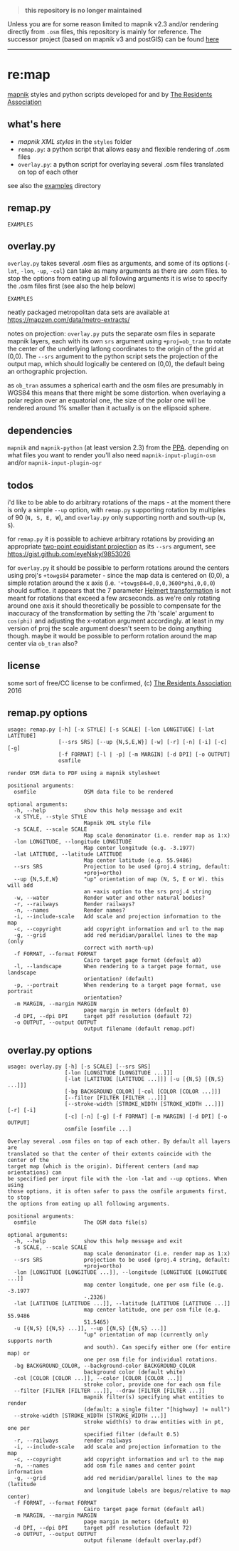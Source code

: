 > **this repository is no longer maintained**

Unless you are for some reason limited to mapnik v2.3 and/or rendering directly from `.osm` files, this repository is mainly for reference. The successor project (based on mapnik v3 and postGIS) can be found [here](https://github.com/kevinstadler/remap)

---

# re:map

[mapnik](http://mapnik.org/) styles and python scripts developed for and by [The Residents Association](http://theresidentsassociation.tumblr.com)

## what's here

* *mapnik XML styles* in the `styles` folder
* `remap.py`: a python script that allows easy and flexible rendering of .osm files
* `overlay.py`: a python script for overlaying several .osm files translated on top of each other

see also the [examples](examples) directory

## remap.py

```
EXAMPLES
```

## overlay.py

`overlay.py` takes several .osm files as arguments, and some of its options (`-lat`, `-lon`, `-up`, `-col`) can take as many arguments as there are .osm files. to stop the options from eating up all following arguments it is wise to specify the .osm files first (see also the help below)

```
EXAMPLES
```

neatly packaged metropolitan data sets are available at https://mapzen.com/data/metro-extracts/

notes on projection: `overlay.py` puts the separate osm files in separate mapnik layers, each with its own `srs` argument using `+proj=ob_tran` to rotate the center of the underlying latlong coordinates to the origin of the grid at (0,0). The `--srs` argument to the python script sets the projection of the output map, which should logically be centered on (0,0), the default being an orthographic projection.

as `ob_tran` assumes a spherical earth and the osm files are presumably in WGS84 this means that there might be some distortion. when overlaying a polar region over an equatorial one, the size of the polar one will be rendered around 1% smaller than it actually is on the ellipsoid sphere.

## dependencies

`mapnik` and `mapnik-python` (at least version 2.3) from the [PPA](https://launchpad.net/~mapnik/+archive/ubuntu/nightly-2.3/+packages). depending on what files you want to render you'll also need `mapnik-input-plugin-osm` and/or `mapnik-input-plugin-ogr`

## todos

i'd like to be able to do arbitrary rotations of the maps - at the moment there is only a simple `--up` option, with `remap.py` supporting rotation by multiples of 90 (`N, S, E, W`), and `overlay.py` only supporting north and south-up (`N, S`).

for `remap.py` it is possible to achieve arbitrary rotations by providing an appropriate [two-point equidistant projection](https://en.wikipedia.org/wiki/Two-point_equidistant_projection) as its `--srs` argument, see https://gist.github.com/eyeNsky/9853026

for `overlay.py` it should be possible to perform rotations around the centers using proj's `+towgs84` parameter - since the map data is centered on (0,0), a simple rotation around the x axis (i.e. `'+towgs84=0,0,0,3600*phi,0,0,0`) should suffice. it appears that the 7 parameter [Helmert transformation](https://en.wikipedia.org/wiki/Helmert_transformation) is not meant for rotations that exceed a few arcseconds. as we're only rotating around one axis it should theoretically be possible to compensate for the inaccuracy of the transformation by setting the 7th 'scale' argument to `cos(phi)` and adjusting the x-rotation argument accordingly. at least in my version of proj the scale argument doesn't seem to be doing anything though. maybe it would be possible to perform rotation around the map center via `ob_tran` also?

## license

some sort of free/CC license to be confirmed, (c) [The Residents Association](http://theresidentsassociation.tumblr.com) 2016

## remap.py options

```
usage: remap.py [-h] [-x STYLE] [-s SCALE] [-lon LONGITUDE] [-lat LATITUDE]
                [--srs SRS] [--up {N,S,E,W}] [-w] [-r] [-n] [-i] [-c] [-g]
                [-f FORMAT] [-l | -p] [-m MARGIN] [-d DPI] [-o OUTPUT]
                osmfile

render OSM data to PDF using a mapnik stylesheet

positional arguments:
  osmfile               OSM data file to be rendered

optional arguments:
  -h, --help            show this help message and exit
  -x STYLE, --style STYLE
                        Mapnik XML style file
  -s SCALE, --scale SCALE
                        Map scale denominator (i.e. render map as 1:x)
  -lon LONGITUDE, --longitude LONGITUDE
                        Map center longitude (e.g. -3.1977)
  -lat LATITUDE, --latitude LATITUDE
                        Map center latitude (e.g. 55.9486)
  --srs SRS             Projection to be used (proj.4 string, default:
                        +proj=ortho)
  --up {N,S,E,W}        "up" orientation of map (N, S, E or W). this will add
                        an +axis option to the srs proj.4 string
  -w, --water           Render water and other natural bodies?
  -r, --railways        Render railways?
  -n, --names           Render names?
  -i, --include-scale   Add scale and projection information to the map
  -c, --copyright       add copyright information and url to the map
  -g, --grid            add red meridian/parallel lines to the map (only
                        correct with north-up)
  -f FORMAT, --format FORMAT
                        Cairo target page format (default a0)
  -l, --landscape       When rendering to a target page format, use landscape
                        orientation? (default)
  -p, --portrait        When rendering to a target page format, use portrait
                        orientation?
  -m MARGIN, --margin MARGIN
                        page margin in meters (default 0)
  -d DPI, --dpi DPI     target pdf resolution (default 72)
  -o OUTPUT, --output OUTPUT
                        output filename (default remap.pdf)
```

## overlay.py options

```
usage: overlay.py [-h] [-s SCALE] [--srs SRS]
                  [-lon [LONGITUDE [LONGITUDE ...]]]
                  [-lat [LATITUDE [LATITUDE ...]]] [-u [{N,S} [{N,S} ...]]]
                  [-bg BACKGROUND_COLOR] [-col [COLOR [COLOR ...]]]
                  [--filter [FILTER [FILTER ...]]]
                  [--stroke-width [STROKE_WIDTH [STROKE_WIDTH ...]]] [-r] [-i]
                  [-c] [-n] [-g] [-f FORMAT] [-m MARGIN] [-d DPI] [-o OUTPUT]
                  osmfile [osmfile ...]

Overlay several .osm files on top of each other. By default all layers are
translated so that the center of their extents coincide with the center of the
target map (which is the origin). Different centers (and map orientations) can
be specified per input file with the -lon -lat and --up options. When using
those options, it is often safer to pass the osmfile arguments first, to stop
the options from eating up all following arguments.

positional arguments:
  osmfile               The OSM data file(s)

optional arguments:
  -h, --help            show this help message and exit
  -s SCALE, --scale SCALE
                        map scale denominator (i.e. render map as 1:x)
  --srs SRS             projection to be used (proj.4 string, default:
                        +proj=ortho)
  -lon [LONGITUDE [LONGITUDE ...]], --longitude [LONGITUDE [LONGITUDE ...]]
                        map center longitude, one per osm file (e.g. -3.1977
                        -.2326)
  -lat [LATITUDE [LATITUDE ...]], --latitude [LATITUDE [LATITUDE ...]]
                        map center latitude, one per osm file (e.g. 55.9486
                        51.5465)
  -u [{N,S} [{N,S} ...]], --up [{N,S} [{N,S} ...]]
                        "up" orientation of map (currently only supports north
                        and south). Can specify either one (for entire map) or
                        one per osm file for individual rotations.
  -bg BACKGROUND_COLOR, --background-color BACKGROUND_COLOR
                        background color (default white)
  -col [COLOR [COLOR ...]], --color [COLOR [COLOR ...]]
                        stroke color, provide one for each osm file
  --filter [FILTER [FILTER ...]], --draw [FILTER [FILTER ...]]
                        mapnik filter(s) specifying what entities to render
                        (default: a single filter "[highway] != null")
  --stroke-width [STROKE_WIDTH [STROKE_WIDTH ...]]
                        stroke width(s) to draw entities with in pt, one per
                        specified filter (default 0.5)
  -r, --railways        render railways
  -i, --include-scale   add scale and projection information to the map
  -c, --copyright       add copyright information and url to the map
  -n, --names           add osm file names and center point information
  -g, --grid            add red meridian/parallel lines to the map (latitude
                        and longitude labels are bogus/relative to map center)
  -f FORMAT, --format FORMAT
                        Cairo target page format (default a4l)
  -m MARGIN, --margin MARGIN
                        page margin in meters (default 0)
  -d DPI, --dpi DPI     target pdf resolution (default 72)
  -o OUTPUT, --output OUTPUT
                        output filename (default overlay.pdf)
```
